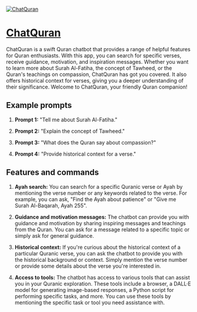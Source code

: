 [![ChatQuran](https://files.oaiusercontent.com/file-qWUKuLAZAkSuhShyXZiEz1pG?se=2123-10-17T05%3A15%3A06Z&sp=r&sv=2021-08-06&sr=b&rscc=max-age%3D31536000%2C%20immutable&rscd=attachment%3B%20filename%3D6c3cb4c2-d234-4c6f-a58d-93a0fc61d0cf.png&sig=suYYaqq6LljBlKFfDmfCzNA9Ztgx%2BO2l0v9h7T3KSU4%3D)](https://chat.openai.com/g/g-eGQS5ja2u-chatquran)

# [ChatQuran](https://chat.openai.com/g/g-eGQS5ja2u-chatquran)

ChatQuran is a swift Quran chatbot that provides a range of helpful features for Quran enthusiasts. With this app, you can search for specific verses, receive guidance, motivation, and inspiration messages. Whether you want to learn more about Surah Al-Fatiha, the concept of Tawheed, or the Quran's teachings on compassion, ChatQuran has got you covered. It also offers historical context for verses, giving you a deeper understanding of their significance. Welcome to ChatQuran, your friendly Quran companion!

## Example prompts

1. **Prompt 1:** "Tell me about Surah Al-Fatiha."

2. **Prompt 2:** "Explain the concept of Tawheed."

3. **Prompt 3:** "What does the Quran say about compassion?"

4. **Prompt 4:** "Provide historical context for a verse."

## Features and commands

1. **Ayah search:** You can search for a specific Quranic verse or Ayah by mentioning the verse number or any keywords related to the verse. For example, you can ask, "Find the Ayah about patience" or "Give me Surah Al-Baqarah, Ayah 255".

2. **Guidance and motivation messages:** The chatbot can provide you with guidance and motivation by sharing inspiring messages and teachings from the Quran. You can ask for a message related to a specific topic or simply ask for general guidance.

3. **Historical context:** If you're curious about the historical context of a particular Quranic verse, you can ask the chatbot to provide you with the historical background or context. Simply mention the verse number or provide some details about the verse you're interested in.

4. **Access to tools:** The chatbot has access to various tools that can assist you in your Quranic exploration. These tools include a browser, a DALL·E model for generating image-based responses, a Python script for performing specific tasks, and more. You can use these tools by mentioning the specific task or tool you need assistance with.